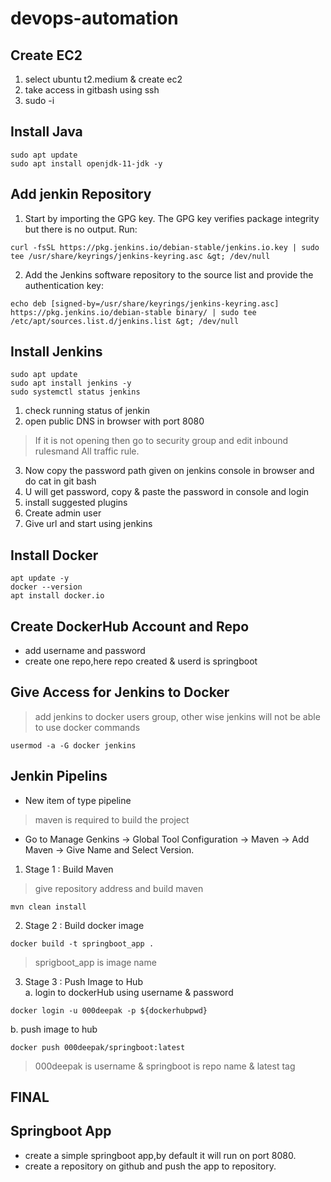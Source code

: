 # devops-automation

## Create EC2
1. select ubuntu t2.medium & create ec2
2. take access in gitbash using ssh
3. sudo -i

## Install Java
```ubuntu
sudo apt update
sudo apt install openjdk-11-jdk -y
```

## Add jenkin Repository
1. Start by importing the GPG key. The GPG key verifies package integrity but there is no output. Run:
```ubuntu
curl -fsSL https://pkg.jenkins.io/debian-stable/jenkins.io.key | sudo tee /usr/share/keyrings/jenkins-keyring.asc &gt; /dev/null
```

2. Add the Jenkins software repository to the source list and provide the authentication key:
```ubuntu
echo deb [signed-by=/usr/share/keyrings/jenkins-keyring.asc] https://pkg.jenkins.io/debian-stable binary/ | sudo tee /etc/apt/sources.list.d/jenkins.list &gt; /dev/null
```

## Install Jenkins
```ubuntu
sudo apt update
sudo apt install jenkins -y
sudo systemctl status jenkins
```

1. check running status of jenkin
2. open public DNS in browser with port 8080
> If it is not opening then go to security group and edit inbound rulesmand All traffic rule.
3. Now copy the password path given on jenkins console in browser and do cat <path> in git bash
4. U will get password, copy & paste the password in console and login
5. install suggested plugins
6. Create admin user
7. Give url and start using jenkins

## Install Docker
```
apt update -y
docker --version
apt install docker.io
```

## Create DockerHub Account and Repo
* add username and password
* create one repo,here repo created & userd is springboot


## Give Access for Jenkins to Docker
> add jenkins to docker users group, other wise jenkins will not be able to use docker commands

```
usermod -a -G docker jenkins
```

## Jenkin Pipelins
* New item of type pipeline
> maven is required to build the project
* Go to Manage Genkins -> Global Tool Configuration -> Maven -> Add Maven -> Give Name and Select Version.
1. Stage 1 : Build Maven<br>
>give repository address and build maven
```ubuntu
mvn clean install
```

2. Stage 2 : Build docker image

```ubuntu
docker build -t springboot_app .
```
> sprigboot_app is image name

3. Stage 3 : Push Image to Hub<br>
a. login to dockerHub using username & password<br>

```ubuntu
docker login -u 000deepak -p ${dockerhubpwd}
```
b. push image to hub<br>

```ubuntu
docker push 000deepak/springboot:latest
```
> 000deepak is username & springboot is repo name & latest tag
## FINAL



## Springboot App
* create a simple springboot app,by default it will run on port 8080.
* create a repository on github and push the app to repository.

